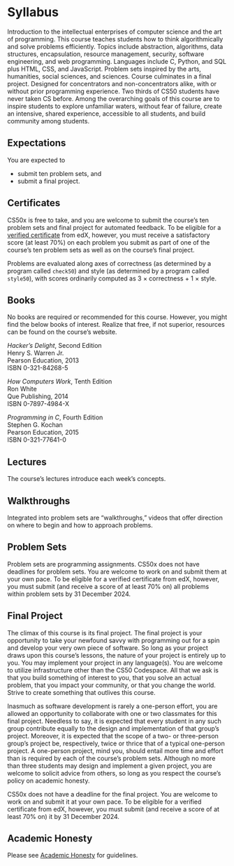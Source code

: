 # Syllabus

Introduction to the intellectual enterprises of computer science and the art of programming. This course teaches students how to think algorithmically and solve problems efficiently. Topics include abstraction, algorithms, data structures, encapsulation, resource management, security, software engineering, and web programming. Languages include C, Python, and SQL plus HTML, CSS, and JavaScript. Problem sets inspired by the arts, humanities, social sciences, and sciences. Course culminates in a final project. Designed for concentrators and non-concentrators alike, with or without prior programming experience. Two thirds of CS50 students have never taken CS before. Among the overarching goals of this course are to inspire students to explore unfamiliar waters, without fear of failure, create an intensive, shared experience, accessible to all students, and build community among students.

## Expectations

You are expected to

- submit ten problem sets, and
- submit a final project.

## Certificates

CS50x is free to take, and you are welcome to submit the course’s ten problem sets and final project for automated feedback. To be eligible for a [verified certificate](https://www.edx.org/verified-certificate) from edX, however, you must receive a satisfactory score (at least 70%) on each problem you submit as part of one of the course’s ten problem sets as well as on the course’s final project.

Problems are evaluated along axes of correctness (as determined by a program called `check50`) and style (as determined by a program called `style50`), with scores ordinarily computed as 3 × correctness + 1 × style.

## Books

No books are required or recommended for this course. However, you might find the below books of interest. Realize that free, if not superior, resources can be found on the course’s website.

_Hacker’s Delight_, Second Edition  
Henry S. Warren Jr.  
Pearson Education, 2013  
ISBN 0-321-84268-5

_How Computers Work_, Tenth Edition  
Ron White  
Que Publishing, 2014  
ISBN 0-7897-4984-X

_Programming in C_, Fourth Edition  
Stephen G. Kochan  
Pearson Education, 2015  
ISBN 0-321-77641-0

## Lectures

The course’s lectures introduce each week’s concepts.

## Walkthroughs

Integrated into problem sets are “walkthroughs,” videos that offer direction on where to begin and how to approach problems.

## Problem Sets

Problem sets are programming assignments. CS50x does not have deadlines for problem sets. You are welcome to work on and submit them at your own pace. To be eligible for a verified certificate from edX, however, you must submit (and receive a score of at least 70% on) all problems within problem sets by 31 December 2024.

## Final Project

The climax of this course is its final project. The final project is your opportunity to take your newfound savvy with programming out for a spin and develop your very own piece of software. So long as your project draws upon this course’s lessons, the nature of your project is entirely up to you. You may implement your project in any language(s). You are welcome to utilize infrastructure other than the CS50 Codespace. All that we ask is that you build something of interest to you, that you solve an actual problem, that you impact your community, or that you change the world. Strive to create something that outlives this course.

Inasmuch as software development is rarely a one-person effort, you are allowed an opportunity to collaborate with one or two classmates for this final project. Needless to say, it is expected that every student in any such group contribute equally to the design and implementation of that group’s project. Moreover, it is expected that the scope of a two- or three-person group’s project be, respectively, twice or thrice that of a typical one-person project. A one-person project, mind you, should entail more time and effort than is required by each of the course’s problem sets. Although no more than three students may design and implement a given project, you are welcome to solicit advice from others, so long as you respect the course’s policy on academic honesty.

CS50x does not have a deadline for the final project. You are welcome to work on and submit it at your own pace. To be eligible for a verified certificate from edX, however, you must submit (and receive a score of at least 70% on) it by 31 December 2024.

## Academic Honesty

Please see [Academic Honesty](../honesty/) for guidelines.
